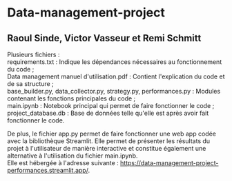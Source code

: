# Data-management-project

## Raoul Sinde, Victor Vasseur et Remi Schmitt

Plusieurs fichiers : <br>
requirements.txt : Indique les dépendances nécessaires au fonctionnement du code ;<br>
Data management manuel d'utilisation.pdf : Contient l'explication du code et de sa structure ;<br>
base_builder.py, data_collector.py, strategy.py, performances.py : Modules contenant les fonctions principales du code ;<br>
main.ipynb : Notebook principal qui permet de faire fonctionner le code ;<br>
project_database.db : Base de données telle qu'elle est après avoir fait fonctionner le code.<br>

De plus, le fichier app.py permet de faire fonctionner une web app codée avec la bibliothèque Streamlit. Elle permet de présenter les résultats du projet à l'utilisateur de manière interactive et constitue également une alternative à l'utilisation du fichier main.ipynb.<br>
Elle est hébergée à l'adresse suivante : https://data-management-project-performances.streamlit.app/.
